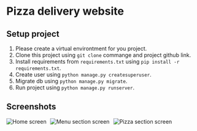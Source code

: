 # Pizza delivery website

## Setup project

1. Please create a virtual environtment for you project.
2. Clone this project using `git clone` commange and project github link.
3. Install requirements from `requirements.txt` using `pip install -r requirements.txt`.
4. Create user using `python manage.py createsuperuser`.
5. Migrate db using `python manage.py migrate`.
6. Run project using `python manage.py runserver`.

## Screenshots
<img src="https://ibb.co/58d3PM6" alt="Home screen" style="float: left; margin-right: 10px; width=186px">
<img src="https://ibb.co/HFRf0h6" alt="Menu section screen" style="float: left; margin-right: 10px; width=186px">
<img src="https://ibb.co/0szZ302" alt="Pizza section screen" style="float: left; margin-right: 10px; width=186px">


